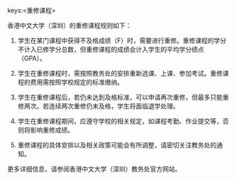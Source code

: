 keys:<重修课程>


香港中文大学（深圳）的重修课程规则如下：

1. 学生在某门课程中获得不及格成绩（F）时，需要进行重修。重修课程的学分不计入已修学分总数，但重修课程的成绩会计入学生的平均学分绩点（GPA）。

2. 学生在重修课程时，需按照教务处的安排重新选课、上课、参加考试。重修课程的费用需按照学校规定的标准缴纳。

3. 学生在重修课程后，若仍未达到及格标准，可以申请再次重修，但最多只能重修两次。若连续两次重修仍未及格，学生将面临退学处理。

4. 学生在重修课程期间，应遵守学校的相关规定，如课程考勤、作业提交等，否则将影响重修成绩。

5. 重修课程的具体安排以及相关政策可能会有所调整，请密切关注教务处的通知。

更多详细信息，请参阅香港中文大学（深圳）教务处官方网站。